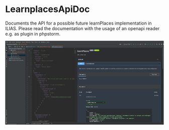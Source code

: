 # LearnplacesApiDoc
Documents the API for a possible future learnPlaces implementation in ILIAS. Please read the documentation with the usage of an openapi reader e.g. as plugin in phpstorm.

![openapiReader.png](assets%2FopenapiReader.png)